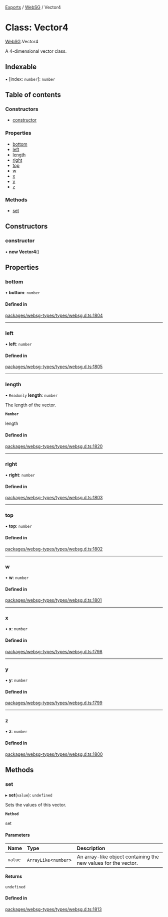 [Exports](../modules.md) / [WebSG](../modules/websg) / Vector4

# Class: Vector4

[WebSG](../modules/WebSG.md).Vector4

A 4-dimensional vector class.

## Indexable

▪ [index: `number`]: `number`

## Table of contents

### Constructors

- [constructor](WebSG.Vector4.md#constructor)

### Properties

- [bottom](WebSG.Vector4.md#bottom)
- [left](WebSG.Vector4.md#left)
- [length](WebSG.Vector4.md#length)
- [right](WebSG.Vector4.md#right)
- [top](WebSG.Vector4.md#top)
- [w](WebSG.Vector4.md#w)
- [x](WebSG.Vector4.md#x)
- [y](WebSG.Vector4.md#y)
- [z](WebSG.Vector4.md#z)

### Methods

- [set](WebSG.Vector4.md#set)

## Constructors

### constructor

• **new Vector4**()

## Properties

### bottom

• **bottom**: `number`

#### Defined in

[packages/websg-types/types/websg.d.ts:1804](https://github.com/matrix-org/thirdroom/blob/1005fb3d/packages/websg-types/types/websg.d.ts#L1804)

---

### left

• **left**: `number`

#### Defined in

[packages/websg-types/types/websg.d.ts:1805](https://github.com/matrix-org/thirdroom/blob/1005fb3d/packages/websg-types/types/websg.d.ts#L1805)

---

### length

• `Readonly` **length**: `number`

The length of the vector.

**`Member`**

length

#### Defined in

[packages/websg-types/types/websg.d.ts:1820](https://github.com/matrix-org/thirdroom/blob/1005fb3d/packages/websg-types/types/websg.d.ts#L1820)

---

### right

• **right**: `number`

#### Defined in

[packages/websg-types/types/websg.d.ts:1803](https://github.com/matrix-org/thirdroom/blob/1005fb3d/packages/websg-types/types/websg.d.ts#L1803)

---

### top

• **top**: `number`

#### Defined in

[packages/websg-types/types/websg.d.ts:1802](https://github.com/matrix-org/thirdroom/blob/1005fb3d/packages/websg-types/types/websg.d.ts#L1802)

---

### w

• **w**: `number`

#### Defined in

[packages/websg-types/types/websg.d.ts:1801](https://github.com/matrix-org/thirdroom/blob/1005fb3d/packages/websg-types/types/websg.d.ts#L1801)

---

### x

• **x**: `number`

#### Defined in

[packages/websg-types/types/websg.d.ts:1798](https://github.com/matrix-org/thirdroom/blob/1005fb3d/packages/websg-types/types/websg.d.ts#L1798)

---

### y

• **y**: `number`

#### Defined in

[packages/websg-types/types/websg.d.ts:1799](https://github.com/matrix-org/thirdroom/blob/1005fb3d/packages/websg-types/types/websg.d.ts#L1799)

---

### z

• **z**: `number`

#### Defined in

[packages/websg-types/types/websg.d.ts:1800](https://github.com/matrix-org/thirdroom/blob/1005fb3d/packages/websg-types/types/websg.d.ts#L1800)

## Methods

### set

▸ **set**(`value`): `undefined`

Sets the values of this vector.

**`Method`**

set

#### Parameters

| Name    | Type                   | Description                                                    |
| :------ | :--------------------- | :------------------------------------------------------------- |
| `value` | `ArrayLike`<`number`\> | An array-like object containing the new values for the vector. |

#### Returns

`undefined`

#### Defined in

[packages/websg-types/types/websg.d.ts:1813](https://github.com/matrix-org/thirdroom/blob/1005fb3d/packages/websg-types/types/websg.d.ts#L1813)
